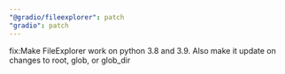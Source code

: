 ```yaml
---
"@gradio/fileexplorer": patch
"gradio": patch
---
```


fix:Make FileExplorer work on python 3.8 and 3.9. Also make it update on changes to root, glob, or glob_dir
